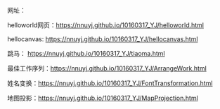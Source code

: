 网址：

helloworld网页：https://nnuyj.github.io/10160317_YJ/helloworld.html

hellocanvas:  https://nnuyj.github.io/10160317_YJ/hellocanvas.html

跳马：  https://nnuyj.github.io/10160317_YJ/tiaoma.html

最佳工作序列：https://nnuyj.github.io/10160317_YJ/ArrangeWork.html

姓名变换：https://nnuyj.github.io/10160317_YJ/FontTransformation.html

地图投影：https://nnuyj.github.io/10160317_YJ/MapProjection.html

